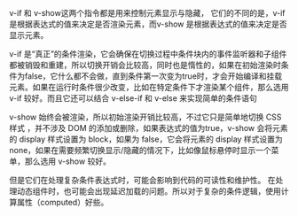 
v-if 和 v-show这两个指令都是用来控制元素显示与隐藏， 它们的不同的是，v-if 是根据表达式的值来决定是否渲染元素，而v-show 是根据表达式的值来决定是否显示元素。

v-if 是“真正”的条件渲染，它会确保在切换过程中条件块内的事件监听器和子组件都被销毁和重建，所以切换开销会比较高，同时也是惰性的，如果在初始渲染时条件为false，它什么都不会做，直到条件第一次变为true时，才会开始编译和挂载元素。如果在运行时条件很少改变，比如在特定条件下才渲染某个组件，那么选用v-if 较好。而且它还可以结合 v-else-if 和 v-else 来实现简单的条件语句

v-show 始终会被渲染，所以初始渲染开销比较高，不过它只是简单地切换 CSS 样式 ，并不涉及 DOM 的添加或删除，如果表达式的值为true，v-show 会将元素的 display 样式设置为 block，如果为 false，它会将元素的 display 样式设置为 none，如果在需要频繁切换显示/隐藏的情况下，比如像鼠标悬停时显示一个菜单，那么选用 v-show 较好。

但是它们在处理复杂条件表达式时，可能会影响到代码的可读性和维护性。
在处理动态组件时，也可能会出现延迟加载的问题。所以对于复杂的条件逻辑，使用计算属性（computed）好些。







